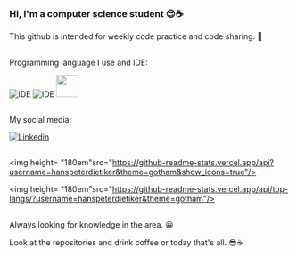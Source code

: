 ### Hi, I'm a computer science student 😎☕
 
 This github is intended for weekly code practice and code sharing. 🤗
 ##
 Programming language I use and IDE:
 
![IDE](https://img.shields.io/badge/IntelliJ_IDEA-000000.svg?style=for-the-badge&logo=intellij-idea&logoColor=white)
![IDE](https://img.shields.io/badge/Eclipse-2C2255?style=for-the-badge&logo=eclipse&logoColor=white)
 <img height="40" width="40" src="https://cdn.jsdelivr.net/gh/devicons/devicon/icons/java/java-original.svg" />
           
##
 My social media:
 
[![Linkedin](https://img.shields.io/badge/LinkedIn-0077B5?style=for-the-badge&logo=linkedin&logoColor=white)](https://www.linkedin.com/in/hanspeterdietiker)
##
<img height= "180em"src="https://github-readme-stats.vercel.app/api?username=hanspeterdietiker&theme=gotham&show_icons=true"/>

<img height= "180em"src="https://github-readme-stats.vercel.app/api/top-langs/?username=hanspeterdietiker&theme=gotham"/>
##

Always looking for knowledge in the area. 😀

Look at the repositories and drink coffee or today that's all. 😎☕
